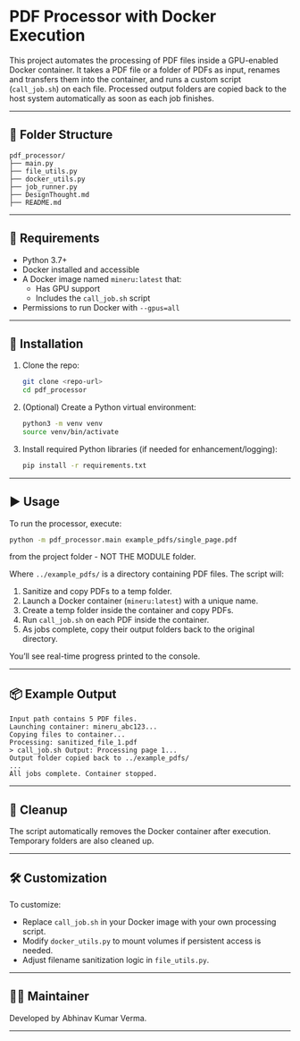 # PDF Processor with Docker Execution

This project automates the processing of PDF files inside a GPU-enabled Docker container. It takes a PDF file or a folder of PDFs as input, renames and transfers them into the container, and runs a custom script (`call_job.sh`) on each file. Processed output folders are copied back to the host system automatically as soon as each job finishes.

---

## 📁 Folder Structure

```
pdf_processor/
├── main.py
├── file_utils.py
├── docker_utils.py
├── job_runner.py
├── DesignThought.md
├── README.md
```

---

## 🚀 Requirements

- Python 3.7+
- Docker installed and accessible
- A Docker image named `mineru:latest` that:
  - Has GPU support
  - Includes the `call_job.sh` script
- Permissions to run Docker with `--gpus=all`

---

## 🔧 Installation

1. Clone the repo:
   ```bash
   git clone <repo-url>
   cd pdf_processor
   ```

2. (Optional) Create a Python virtual environment:
   ```bash
   python3 -m venv venv
   source venv/bin/activate
   ```

3. Install required Python libraries (if needed for enhancement/logging):
   ```bash
   pip install -r requirements.txt
   ```

---

## ▶️ Usage

To run the processor, execute:

```bash
python -m pdf_processor.main example_pdfs/single_page.pdf
```
from the project folder - NOT THE MODULE folder.

Where `../example_pdfs/` is a directory containing PDF files. The script will:

1. Sanitize and copy PDFs to a temp folder.
2. Launch a Docker container (`mineru:latest`) with a unique name.
3. Create a temp folder inside the container and copy PDFs.
4. Run `call_job.sh` on each PDF inside the container.
5. As jobs complete, copy their output folders back to the original directory.

You’ll see real-time progress printed to the console.

---

## 📦 Example Output

```
Input path contains 5 PDF files.
Launching container: mineru_abc123...
Copying files to container...
Processing: sanitized_file_1.pdf
> call_job.sh Output: Processing page 1...
Output folder copied back to ../example_pdfs/
...
All jobs complete. Container stopped.
```

---

## 🧼 Cleanup

The script automatically removes the Docker container after execution. Temporary folders are also cleaned up.

---

## 🛠️ Customization

To customize:
- Replace `call_job.sh` in your Docker image with your own processing script.
- Modify `docker_utils.py` to mount volumes if persistent access is needed.
- Adjust filename sanitization logic in `file_utils.py`.

---

## 👨‍🔧 Maintainer

Developed by Abhinav Kumar Verma.

---

